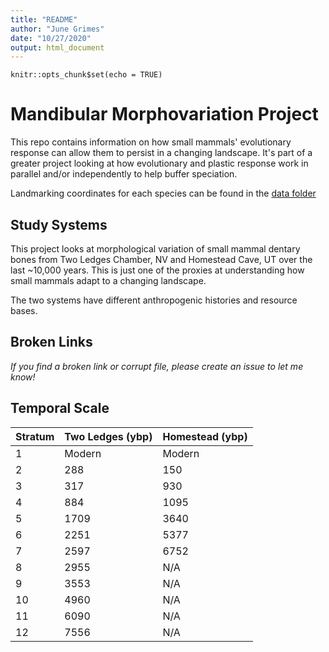 ```yaml
---
title: "README"
author: "June Grimes"
date: "10/27/2020"
output: html_document
---
```


```{r setup, include=FALSE}
knitr::opts_chunk$set(echo = TRUE)
```


# Mandibular Morphovariation Project
This repo contains information on how small mammals' evolutionary response can allow them to persist in a changing landscape. It's part of a greater project looking at how evolutionary and plastic response work in parallel and/or independently to help buffer speciation. 

Landmarking coordinates for each species can be found in the [data folder](https://github.com/Juniper41/mandibular_morphovariation/tree/main/data)

## Study Systems
This project looks at morphological variation of small mammal dentary bones from Two Ledges Chamber, NV and Homestead Cave, UT over the last ~10,000 years. This is just one of the proxies at understanding how small mammals adapt to a changing landscape. 

The two systems have different anthropogenic histories and resource bases. 

## Broken Links

_If you find a broken link or corrupt file, please create an issue to let me know!_


## Temporal Scale

|Stratum|Two Ledges (ybp)|Homestead (ybp)|
:--|:--|:--|
|1|Modern|Modern|
|2|288|150|
|3|317|930|
|4|884|1095|
|5|1709|3640|
|6|2251|5377|
|7|2597|6752|
|8|2955|N/A|
|9|3553|N/A|
|10|4960|N/A|
|11|6090|N/A|
|12|7556|N/A|


